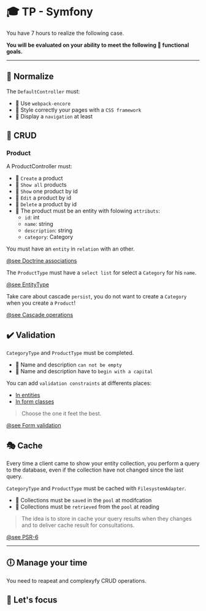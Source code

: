 # 🎓  TP - Symfony

You have 7 hours to realize the following case.

**You will be evaluated on your ability to meet the following 📝 functional goals.**

___

## 🌈 Normalize

The `DefaultController` must:

* 📝 Use `webpack-encore`
* 📝 Style correctly your pages with a `CSS framework`
* 📝 Display a `navigation` at least

## 💾 CRUD

### Product

A ProductController must:

* 📝 `Create` a product
* 📝 `Show all` products
* 📝 `Show` one product by id
* 📝 `Edit` a product by id
* 📝 `Delete` a product by id
* 📝 The product must be an entity with folowing `attributs`:
  * `id`: int
  * `name`: string
  * `description`: string
  * `category`: Category

You must have an `entity` in `relation` with an other. 

[@see Doctrine associations](https://symfony.com/doc/current/doctrine/associations.html)

The `ProductType` must have a `select list` for select a `Category` for his `name`.

[@see EntityType](https://symfony.com/doc/current/reference/forms/types/entity.html#basic-usage)

Take care about cascade `persist`, you do not want to create a `Category` when you create a `Product`!

[@see Cascade operations](https://www.doctrine-project.org/projects/doctrine-orm/en/2.6/reference/working-with-associations.html#transitive-persistence-cascade-operations)


## ✔️ Validation

`CategoryType` and `ProductType` must be completed.

* 📝 Name and description `can not be empty`
* 📝 Name and description have to `begin with a capital`

You can add `validation constraints` at differents places:

* [In entities](https://symfony.com/doc/current/reference/constraints/NotBlank.html#basic-usage)
* [In form classes](https://symfony.com/doc/current/validation.html#constraints-in-form-classes)

> Choose the one it feet the best.

[@see Form validation](https://symfony.com/doc/current/validation)

## 🎭 Cache

Every time a client came to show your entity collection, you perform a query to the database, even if the collection have not changed since the last query.

`CategoryType` and `ProductType` must be cached with `FilesystemAdapter`.

* 📝 Collections must be `saved` in the `pool` at modifcation
* 📝 Collections must be `retrieved` from the `pool` at reading

> The idea is to store in cache your query results when they changes and to deliver cache result for consultations.

[@see PSR-6](https://symfony.com/doc/current/components/cache.html)

___
## 🕕 Manage your time

You need to reapeat and complexyfy CRUD operations.

## 🎯 Let's focus
